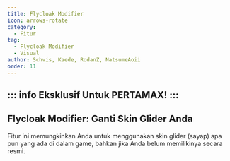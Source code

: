 ```yaml
---
title: Flycloak Modifier
icon: arrows-rotate
category:
  - Fitur
tag:
  - Flycloak Modifier
  - Visual
author: Schvis, Kaede, RodanZ, NatsumeAoii
order: 11
---
```

::: info Eksklusif Untuk PERTAMAX!
:::
---
## Flycloak Modifier: Ganti Skin Glider Anda

Fitur ini memungkinkan Anda untuk menggunakan skin glider (sayap) apa pun yang ada di dalam game, bahkan jika Anda belum memilikinya secara resmi.